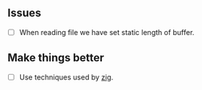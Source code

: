 ## Issues

- [ ] When reading file we have set static length of buffer.


## Make things better

- [ ] Use techniques used by [zig](https://mitchellh.com/zig/tokenizer).
